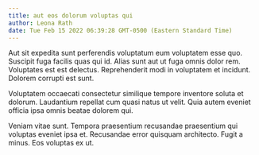 ```yaml
---
title: aut eos dolorum voluptas qui
author: Leona Rath
date: Tue Feb 15 2022 06:39:28 GMT-0500 (Eastern Standard Time)
---
```

Aut sit expedita sunt perferendis voluptatum eum voluptatem esse quo. Suscipit fuga facilis quas qui id. Alias sunt aut ut fuga omnis dolor rem. Voluptates est est delectus. Reprehenderit modi in voluptatem et incidunt. Dolorem corrupti est sunt.

 Voluptatem occaecati consectetur similique tempore inventore soluta et dolorum. Laudantium repellat cum quasi natus ut velit. Quia autem eveniet officia ipsa omnis beatae dolorem qui.

 Veniam vitae sunt. Tempora praesentium recusandae praesentium qui voluptas eveniet ipsa et. Recusandae error quisquam architecto. Fugit a minus. Eos voluptas ex ut.